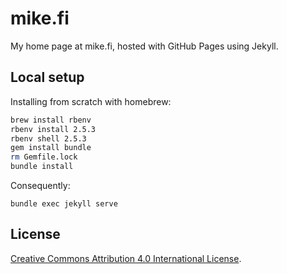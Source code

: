 # mike.fi

My home page at mike.fi, hosted with GitHub Pages using Jekyll.

## Local setup

Installing from scratch with homebrew:

```sh
brew install rbenv
rbenv install 2.5.3
rbenv shell 2.5.3
gem install bundle
rm Gemfile.lock
bundle install
```

Consequently:

`bundle exec jekyll serve`

## License

<a rel="license" href="http://creativecommons.org/licenses/by/4.0/">Creative Commons Attribution 4.0 International License</a>.
